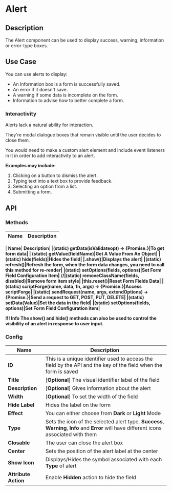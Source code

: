 # Alert

## Description

The Alert component can be used to display success, warning, information or error-type boxes.

## Use Case

You can use alerts to display:

* An Information box is a form is successfully saved.
* An error if it doesn't save.
* A warning if some data is incomplete on the form.
* Information to advise how to better complete a form.

### Interactivity

Alerts lack a natural ability for interaction.

They're modal dialogue boxes that remain visible until the user decides to close them.

You would need to make a custom alert element and include event listeners in it in order to add interactivity to an alert.

**Examples may include:**

1. Clicking on a button to dismiss the alert.
2. Typing text into a text box to provide feedback.
3. Selecting an option from a list.
4. Submitting a form.

## API

### Methods

| **Name**|**Description**|
|---------------|----------------------------------------------------------------------------------------------------------------------------------------|

| **Name**| **Description**|
|**(static) getData(isValidateopt) → {Promise.<Object>}**|To get form data|
| **(static) getValue(fieldName)**|Get A Value From An Object|
|**(static) hide(fields)**|Hides the field|
|**.show()**|Displays the alert|
|**(static) refresh()**|Refresh the form, when the form data changes, you need to call this method for re-render|
|**(static) setOptions(fields, options)**|Set Form Field Configuration Item|
//|**(static) removeClassName(fields, disabled)**|Remove form item style|
|**this.reset()**|Reset Form Fields Data|
|**(static) scriptForge(name, data, fn, args) → {Promise.<Boolean>}**|Access scriptForge|
|**(static) sendRequest(name, args, extendOptions) → {Promise.<Boolean>}**|Send a request to GET, POST, PUT, DELETE|
|**(static) setData(Value)**|Set the data in the field|
|**(static) setOptions(fields, options)**|Set Form Field Configuration item|

!!! Info The show() and hide() methods can also be used to control the visibility of an alert in response to user input.



### Config

| **Name**|**Description**|
|---------------|----------------------------------------------------------------------------------------------------------------------------------------|
|**ID**| This is a unique identifier used to access the field by the API and the key of the field when the form is saved |
|**Title**| [**Optional**] The visual identifier label of the field|
|**Description**| [**Optional**] Gives information about the alert|
|**Width**| [**Optional**] To set the width of the field|
|**Hide Label**| Hides the label on the form|
|**Effect**| You can either choose from **Dark** or **Light** Mode|
|**Type**| Sets the icon of the selected alert type. **Success**, **Warning**, **Info** and **Error** will have different icons associated with them|
|**Closable**| The user can close the alert box|
|**Center**| Sets the position of the alert label at the center|
|**Show Icon**|Displays/Hides the symbol associated with each **Type** of alert|
|**Attribute Action**|Enable **Hidden** action to hide the field|
